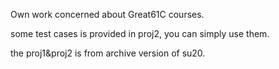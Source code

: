 Own work concerned about Great61C courses.

some test cases is provided in proj2, you can simply use them.

the proj1&proj2 is from archive version of su20.
